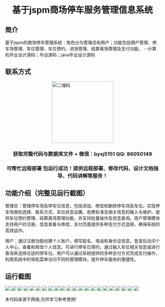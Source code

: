 <p><h1 align="center">基于jspm商场停车服务管理信息系统</h1></p>

## 简介
基于jspm的商场停车管理系统：角色分为管理员和用户；功能包括用户管理、停车场管理、车位管理、车位预约、进场管理、结算离场管理及支付功能。    --计算机毕业设计源码；毕设源码；java毕业设计源码


## 联系方式
<img src="https://bs-1329754181.cos.ap-shanghai.myqcloud.com/wx.jpg" alt="二维码" style="display: block; margin: 0 auto;" width="200px">
<p><h3 align="center">获取完整代码与数据库文件 + 微信：bysj5151 QQ: 86050149</h3></p>
<p><h3 align="center">可帮忙远程部署 包运行成功！提供远程部署、修改代码、设计文档指导、代码讲解等服务！</h3></p>

## 功能介绍（完整见运行截图）
管理员：管理停车场及停车位信息，包括添加、修改和删除停车场及车位。实现停车场类别选择、联系方式、车位状态设置、收费标准及相关信息的输入与维护。提供车位预约管理、结算离场管理功能，并支持批量操作及信息查询。用户管理模块支持用户的注册、信息查看与修改，支付页面提供多种支付方式选择，确保系统的高效运作。

用户：通过注册功能创建个人账户，填写姓名、电话和身份证信息。登录后访问个人中心，查看和修改个人信息。可进行停车位预约，通过输入车位相关信息或进行查询来选择合适的停车位。用户可以通过系统提供的多种支付方式完成支付操作，利用系统中的导航菜单访问不同的管理模块，提升停车服务的便捷性。


## 运行截图
![](https://bs-1329754181.cos.ap-shanghai.myqcloud.com/ssm/JspmMallParkingServiceManagementSystem/img/001.jpg)
![](https://bs-1329754181.cos.ap-shanghai.myqcloud.com/ssm/JspmMallParkingServiceManagementSystem/img/002.jpg)
![](https://bs-1329754181.cos.ap-shanghai.myqcloud.com/ssm/JspmMallParkingServiceManagementSystem/img/003.jpg)
![](https://bs-1329754181.cos.ap-shanghai.myqcloud.com/ssm/JspmMallParkingServiceManagementSystem/img/004.jpg)
![](https://bs-1329754181.cos.ap-shanghai.myqcloud.com/ssm/JspmMallParkingServiceManagementSystem/img/005.jpg)
![](https://bs-1329754181.cos.ap-shanghai.myqcloud.com/ssm/JspmMallParkingServiceManagementSystem/img/006.jpg)
![](https://bs-1329754181.cos.ap-shanghai.myqcloud.com/ssm/JspmMallParkingServiceManagementSystem/img/007.jpg)
![](https://bs-1329754181.cos.ap-shanghai.myqcloud.com/ssm/JspmMallParkingServiceManagementSystem/img/008.jpg)
![](https://bs-1329754181.cos.ap-shanghai.myqcloud.com/ssm/JspmMallParkingServiceManagementSystem/img/009.jpg)
![](https://bs-1329754181.cos.ap-shanghai.myqcloud.com/ssm/JspmMallParkingServiceManagementSystem/img/010.jpg)
![](https://bs-1329754181.cos.ap-shanghai.myqcloud.com/ssm/JspmMallParkingServiceManagementSystem/img/011.jpg)
![](https://bs-1329754181.cos.ap-shanghai.myqcloud.com/ssm/JspmMallParkingServiceManagementSystem/img/012.jpg)
![](https://bs-1329754181.cos.ap-shanghai.myqcloud.com/ssm/JspmMallParkingServiceManagementSystem/img/013.jpg)
![](https://bs-1329754181.cos.ap-shanghai.myqcloud.com/ssm/JspmMallParkingServiceManagementSystem/img/014.jpg)
![](https://bs-1329754181.cos.ap-shanghai.myqcloud.com/ssm/JspmMallParkingServiceManagementSystem/img/015.jpg)
![](https://bs-1329754181.cos.ap-shanghai.myqcloud.com/ssm/JspmMallParkingServiceManagementSystem/img/016.jpg)
![](https://bs-1329754181.cos.ap-shanghai.myqcloud.com/ssm/JspmMallParkingServiceManagementSystem/img/017.jpg)
![](https://bs-1329754181.cos.ap-shanghai.myqcloud.com/ssm/JspmMallParkingServiceManagementSystem/img/018.jpg)
![](https://bs-1329754181.cos.ap-shanghai.myqcloud.com/ssm/JspmMallParkingServiceManagementSystem/img/019.jpg)
![](https://bs-1329754181.cos.ap-shanghai.myqcloud.com/ssm/JspmMallParkingServiceManagementSystem/img/020.jpg)
![](https://bs-1329754181.cos.ap-shanghai.myqcloud.com/ssm/JspmMallParkingServiceManagementSystem/img/021.jpg)
![](https://bs-1329754181.cos.ap-shanghai.myqcloud.com/ssm/JspmMallParkingServiceManagementSystem/img/022.jpg)

<p>本代码来源于网络,仅供学习参考使用!</p>
